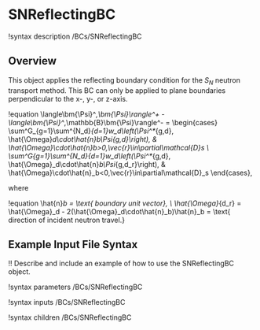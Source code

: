 # SNReflectingBC

!syntax description /BCs/SNReflectingBC

## Overview

This object applies the reflecting boundary condition for the $S_N$ neutron transport method.
This BC can only be applied to plane boundaries perpendicular to the x-, y-, or z-axis.

!equation
\langle\bm{\Psi}^*,\bm{\Psi}\rangle^+ - \langle\bm{\Psi}^*,\mathbb{B}\bm{\Psi}\rangle^- =
  \begin{cases}
    \sum^G_{g=1}\sum^{N_d}_{d=1}w_d\left(\Psi^*_{g,d},
    \hat{\Omega}_d\cdot\hat{n}_b\Psi_{g,d}\right),
    & \hat{\Omega}\cdot\hat{n}_b>0,\vec{r}\in\partial\mathcal{D}_s \\
    \sum^G_{g=1}\sum^{N_d}_{d=1}w_d\left(\Psi^*_{g,d},
    \hat{\Omega}_d\cdot\hat{n}_b\Psi_{g,d_r}\right),
    & \hat{\Omega}\cdot\hat{n}_b<0,\vec{r}\in\partial\mathcal{D}_s
  \end{cases},

where

!equation
\hat{n}_b = \text{ boundary unit vector}, \\
\hat{\Omega}_{d_r} = \hat{\Omega}_d - 2(\hat{\Omega}_d\cdot\hat{n}_b)\hat{n}_b = \text{ direction
  of incident neutron travel.}

## Example Input File Syntax

!! Describe and include an example of how to use the SNReflectingBC object.

!syntax parameters /BCs/SNReflectingBC

!syntax inputs /BCs/SNReflectingBC

!syntax children /BCs/SNReflectingBC
